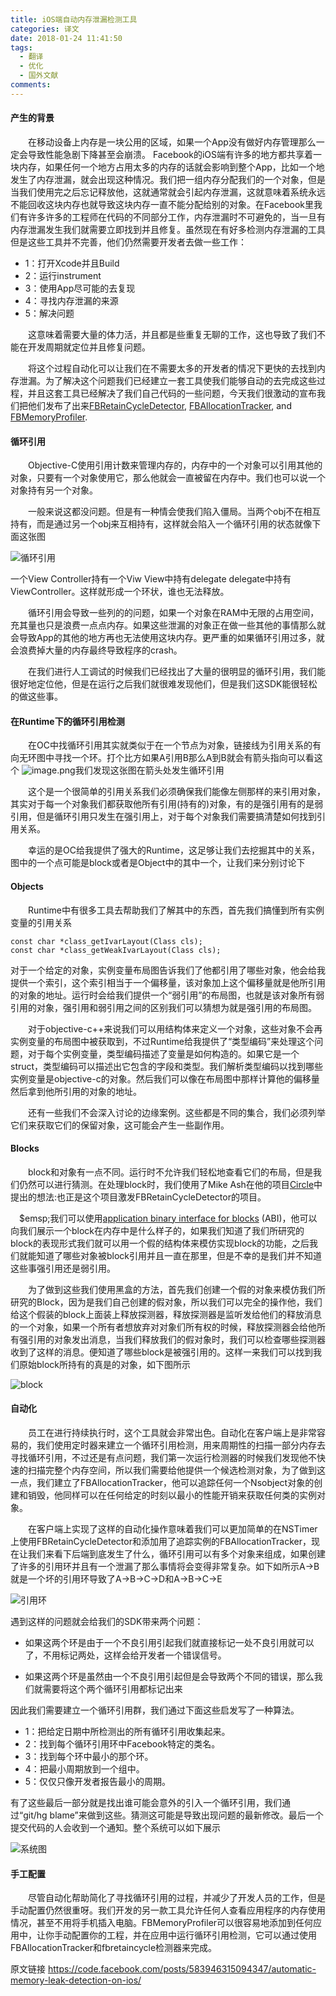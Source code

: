 ```yaml
---
title: iOS端自动内存泄漏检测工具
categories: 译文
date: 2018-01-24 11:41:50
tags:
  - 翻译
  - 优化
  - 国外文献
comments:
---
```

#### 产生的背景
  在移动设备上内存是一块公用的区域，如果一个App没有做好内存管理那么一定会导致性能急剧下降甚至会崩溃。
Facebook的iOS端有许多的地方都共享着一块内存，如果任何一个地方占用太多的内存的话就会影响到整个App，比如一个地发生了内存泄漏，就会出现这种情况。我们把一组内存分配我们的一个对象，但是当我们使用完之后忘记释放他，这就通常就会引起内存泄漏，这就意味着系统永远不能回收这块内存也就导致这块内存一直不能分配给别的对象。在Facebook里我们有许多许多的工程师在代码的不同部分工作，内存泄漏时不可避免的，当一旦有内存泄漏发生我们就需要立即找到并且修复。虽然现在有好多检测内存泄漏的工具但是这些工具并不完善，他们仍然需要开发者去做一些工作：
<!--more-->
* 1：打开Xcode并且Build
* 2：运行instrument
* 3：使用App尽可能的去复现
* 4：寻找内存泄漏的来源
* 5：解决问题
    

  这意味着需要大量的体力活，并且都是些重复无聊的工作，这也导致了我们不能在开发周期就定位并且修复问题。

  将这个过程自动化可以让我们在不需要太多的开发者的情况下更快的去找到内存泄漏。为了解决这个问题我们已经建立一套工具使我们能够自动的去完成这些过程，并且这套工具已经解决了我们自己代码的一些问题，今天我们很激动的宣布我们把他们发布了出来[FBRetainCycleDetector](https://github.com/facebook/FBRetainCycleDetector), [FBAllocationTracker](https://github.com/facebook/FBAllocationTracker), and [FBMemoryProfiler](https://github.com/facebook/FBMemoryProfiler).
#### 循环引用
  Objective-C使用引用计数来管理内存的，内存中的一个对象可以引用其他的对象，只要有一个对象使用它，那么他就会一直被留在内存中。我们也可以说一个对象持有另一个对象。

&emsp;&emsp;一般来说这都没问题。但是有一种情会使我们陷入僵局。当两个obj不在相互持有，而是通过另一个obj来互相持有，这样就会陷入一个循环引用的状态就像下面这张图

![循环引用](https://wx1.sinaimg.cn/large/006tNc79gy1fnrkogrtqbj30kg0cndhd.jpg)

一个View Controller持有一个Viw View中持有delegate delegate中持有ViewController。这样就形成一个环状，谁也无法释放。

&emsp;&emsp;循环引用会导致一些列的的问题，如果一个对象在RAM中无限的占用空间，充其量也只是浪费一点点内存。如果这些泄漏的对象正在做一些其他的事情那么就会导致App的其他的地方再也无法使用这块内存。更严重的如果循环引用过多，就会浪费掉大量的内存最终导致程序的crash。

&emsp;&emsp;在我们进行人工调试的时候我们已经找出了大量的很明显的循环引用，我们能很好地定位他，但是在运行之后我们就很难发现他们，但是我们这SDK能很轻松的做这些事。
#### 在Runtime下的循环引用检测
&emsp;&emsp;在OC中找循环引用其实就类似于在一个节点为对象，链接线为引用关系的有向无环图中寻找一个环。打个比方如果A引用B那么A到B就会有箭头指向可以看这个
![image.png](https://wx4.sinaimg.cn/large/006tNc79gy1fo6kvv1735j30yg0mv0ug.jpg)我们发现这张图在箭头处发生循环引用

&emsp;&emsp;这个是一个很简单的引用关系我们必须确保我们能像左侧那样的来引用对象，其实对于每一个对象我们都获取他所有引用(持有的)对象，有的是强引用有的是弱引用，但是循环引用只发生在强引用上，对于每个对象我们需要搞清楚如何找到引用关系。

&emsp;&emsp;幸运的是OC给我提供了强大的Runtime，这足够让我们去挖掘其中的关系，图中的一个点可能是block或者是Object中的其中一个，让我们来分别讨论下
#### Objects
&emsp;&emsp;Runtime中有很多工具去帮助我们了解其中的东西，首先我们搞懂到所有实例变量的引用关系
```
const char *class_getIvarLayout(Class cls);
const char *class_getWeakIvarLayout(Class cls);
```
对于一个给定的对象，实例变量布局图告诉我们了他都引用了哪些对象，他会给我提供一个索引，这个索引相当于一个偏移量，该对象加上这个偏移量就是他所引用的对象的地址。运行时会给我们提供一个“弱引用”的布局图，也就是该对象所有弱引用的对象，强引用和弱引用之间的区别我们可以猜想为就是强引用的布局图。

&emsp;&emsp;对于objective-c++来说我们可以用结构体来定义一个对象，这些对象不会再实例变量的布局图中被获取到，不过Runtime给我提供了“类型编码”来处理这个问题，对于每个实例变量，类型编码描述了变量是如何构造的。如果它是一个struct，类型编码可以描述出它包含的字段和类型。我们解析类型编码以找到哪些实例变量是objective-c的对象。然后我们可以像在布局图中那样计算他的偏移量然后拿到他所引用的对象的地址。

&emsp;&emsp;还有一些我们不会深入讨论的边缘案例。这些都是不同的集合，我们必须列举它们来获取它们的保留对象，这可能会产生一些副作用。
#### Blocks
&emsp;&emsp;block和对象有一点不同。运行时不允许我们轻松地查看它们的布局，但是我们仍然可以进行猜测。在处理block时，我们使用了Mike Ash在他的项目[Circle](https://github.com/mikeash/Circle)中提出的想法:也正是这个项目激发FBRetainCycleDetector的项目。

&emsp;$emsp;我们可以使用[application binary interface for blocks](http://clang.llvm.org/docs/Block-ABI-Apple.html) (ABI)，他可以向我们展示一个block在内存中是什么样子的，如果我们知道了我们所研究的block的表现形式我们就可以用一个假的结构体来模仿实现block的功能，之后我们就能知道了哪些对象被block引用并且一直在那里，但是不幸的是我们并不知道这些事强引用还是弱引用。

&emsp;&emsp;为了做到这些我们使用黑盒的方法，首先我们创建一个假的对象来模仿我们所研究的Block，因为是我们自己创建的假对象，所以我们可以完全的操作他，我们给这个假装的block上面装上释放探测器，释放探测器是监听发给他们的释放消息的一个对象，如果一个所有者想放弃对对象们所有权的时候，释放探测器会给他所有强引用的对象发出消息，当我们释放我们的假对象时，我们可以检查哪些探测器收到了这样的消息。便知道了哪些block是被强引用的。这样一来我们可以找到我们原始block所持有的真是的对象，如下图所示


![block](https://wx2.sinaimg.cn/large/006tNc79gy1fnrkpskc4zj30kg0fd76k.jpg)

#### 自动化
&emsp;&emsp;员工在进行持续执行时，这个工具就会非常出色。自动化在客户端上是非常容易的，我们使用定时器来建立一个循环引用检测，用来周期性的扫描一部分内存去寻找循环引用，不过还是有点问题，我们第一次运行检测器的时候我们发现他不快速的扫描完整个内存空间，所以我们需要给他提供一个候选检测对象，为了做到这一点，我们建立了FBAllocationTracker，他可以追踪任何一个Nsobject对象的创建和销毁，他同样可以在任何给定的时刻以最小的性能开销来获取任何类的实例对象。

&emsp;&emsp;在客户端上实现了这样的自动化操作意味着我们可以更加简单的在NSTimer上使用FBRetainCycleDetector和添加用了追踪实例的FBAllocationTracker，现在让我们来看下后端到底发生了什么，循环引用可以有多个对象来组成，如果创建了许多的引用环并且有一个泄漏了那么事情将会变得非常复杂。如下如所示A->B就是一个坏的引用环导致了A->B->C->D和A->B->C->E

![引用环](https://wx2.sinaimg.cn/large/006tNc79gy1fnrkrd6o9oj30kg0j6acn.jpg)

遇到这样的问题就会给我们的SDK带来两个问题：
*  如果这两个环是由于一个不良引用引起我们就直接标记一处不良引用就可以了，不用标记两处，这样会给开发者一个错误信号。

*  如果这两个环是虽然由一个不良引用引起但是会导致两个不同的错误，那么我们就需要将这个两个循环引用都标记出来

因此我们需要建立一个循环引用群，我们通过下面这些启发写了一种算法。
* 1：把给定日期中所检测出的所有循环引用收集起来。
* 2：找到每个循环引用环中Facebook特定的类名。
* 3：找到每个环中最小的那个环。
* 4：把最小周期放到一个组中。
* 5：仅仅只像开发者报告最小的周期。

有了这些最后一部分就是找出谁可能会意外的引入一个循环引用，我们通过“git/hg blame”来做到这些。猜测这可能是导致出现问题的最新修改。最后一个提交代码的人会收到一个通知。整个系统可以如下展示

![系统图](https://wx3.sinaimg.cn/large/006tNc79gy1fnrkrs9hmvj30kg0660ua.jpg)
#### 手工配置
&emsp;&emsp;尽管自动化帮助简化了寻找循环引用的过程，并减少了开发人员的工作，但是手动配置仍然很重呀。我们开发的另一款工具允许任何人查看应用程序的内存使用情况，甚至不用将手机插入电脑。FBMemoryProfiler可以很容易地添加到任何应用中，让你手动配置你的工程，并在应用中运行循环引用检测，它可以通过使用FBAllocationTracker和fbretaincycle检测器来完成。

原文链接 https://code.facebook.com/posts/583946315094347/automatic-memory-leak-detection-on-ios/
